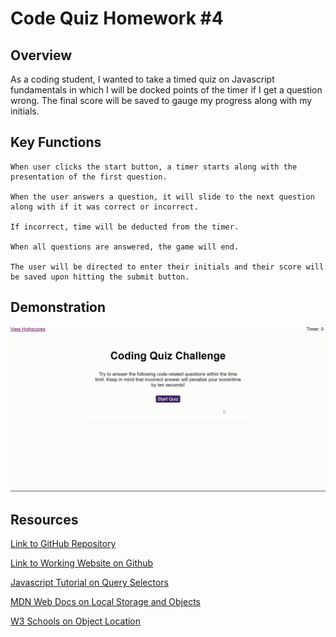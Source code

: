 # Code Quiz Homework #4

## Overview
As a coding student, I wanted to take a timed quiz on Javascript fundamentals in which I will be docked points of the timer if I get a question wrong. The final score will be saved to gauge my progress along with my initials.

## Key Functions

```
When user clicks the start button, a timer starts along with the presentation of the first question.

When the user answers a question, it will slide to the next question along with if it was correct or incorrect.

If incorrect, time will be deducted from the timer.

When all questions are answered, the game will end.

The user will be directed to enter their initials and their score will be saved upon hitting the submit button.
```


## Demonstration
![A user clicks through an interactive coding quiz, after which the user will enter their initals and grab the score/timer. This will log their score into the high scores page and they can reset the high scores if desired and/or go back to the start of the quiz.](./assets/images/screencast-www.google.com-2021.09.22-23_16_45.gif)

## Resources

[Link to GitHub Repository](https://github.com/yoojeenkim/Code-Quiz)

[Link to Working Website on Github](https://yoojeenkim.github.io/Code-Quiz/)

[Javascript Tutorial on Query Selectors](https://www.javascripttutorial.net/javascript-dom/javascript-queryselector/)

[MDN Web Docs on Local Storage and Objects](https://developer.mozilla.org/en-US/docs/Web/API/Storage)

[W3 Schools on Object Location](https://www.w3schools.com/jsref/obj_location.asp)